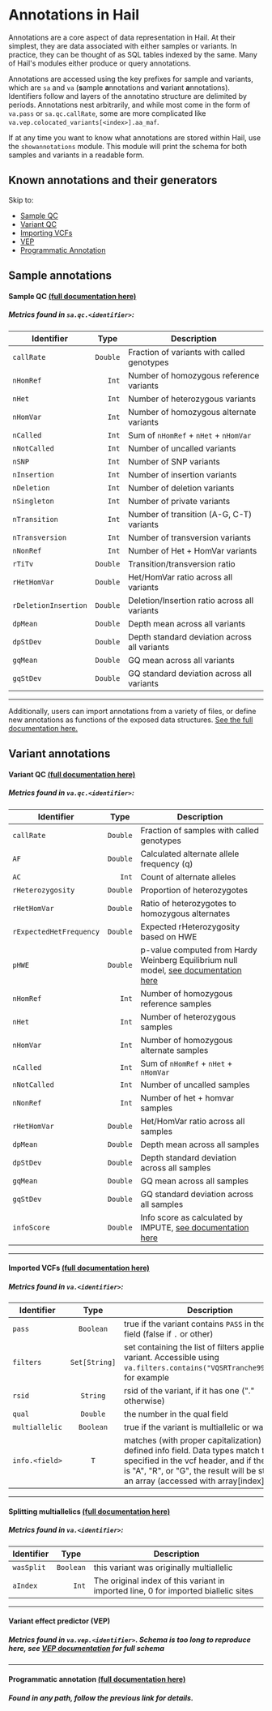 # Annotations in Hail

Annotations are a core aspect of data representation in Hail.  At their simplest, they are data associated with either samples or variants.  In practice, they can be thought of as SQL tables indexed by the same.  Many of Hail's modules either produce or query annotations.  

Annotations are accessed using the key prefixes for sample and variants, which are `sa` and `va` (**s**ample **a**nnotations and **v**ariant **a**nnotations).  Identifiers follow and layers of the annotatino structure are delimited by periods.  Annotations nest arbitrarily, and while most come in the form of `va.pass` or `sa.qc.callRate`, some are more complicated like `va.vep.colocated_variants[<index>].aa_maf`.

If at any time you want to know what annotations are stored within Hail, use the `showannotations` module.  This module will print the schema for both samples and variants in a readable form.

## Known annotations and their generators

Skip to:
 - [Sample QC](#sampleqc)
 - [Variant QC](#variantqc)
 - [Importing VCFs](#importvcf)
 - [VEP](#vep)
 - [Programmatic Annotation](#programmaticSamples)
 
## Sample annotations

<a name="sampleqc"></a>
#### Sample QC [(full documentation here)](QC.md#sampleqc)
##### Metrics found in `sa.qc.<identifier>`:

Identifier | Type | Description
--- | :-: | ---
`callRate` | `Double` | Fraction of variants with called genotypes
`nHomRef` | `   Int` | Number of homozygous reference variants
`nHet` | `   Int` | Number of heterozygous variants
`nHomVar` | `   Int` | Number of homozygous alternate variants
`nCalled` | `   Int` | Sum of `nHomRef` + `nHet` + `nHomVar`
`nNotCalled` | `   Int` | Number of uncalled variants
`nSNP` | `   Int` | Number of SNP variants
`nInsertion` | `   Int` | Number of insertion variants
`nDeletion` | `   Int` | Number of deletion variants
`nSingleton` | `   Int` | Number of private variants
`nTransition` | `   Int` | Number of transition (A-G, C-T) variants
`nTransversion` | `   Int` | Number of transversion variants
`nNonRef` | `   Int` | Number of Het + HomVar variants
`rTiTv` | `Double` | Transition/transversion ratio
`rHetHomVar` | `Double` | Het/HomVar ratio across all variants
`rDeletionInsertion` | `Double` | Deletion/Insertion ratio across all variants
`dpMean` | `Double` | Depth mean across all variants
`dpStDev` | `Double` | Depth standard deviation across all variants
`gqMean` | `Double` | GQ mean across all variants
`gqStDev` | `Double` | GQ standard deviation across all variants
 
____
 
Additionally, users can import annotations from a variety of files, or define new annotations as functions of the exposed data structures.  [See the full documentation here.](ImportAnnotations.md) 
  
## Variant annotations

<a name="variantqc"></a>
#### Variant QC [(full documentation here)](QC.md#variantqc)
##### Metrics found in `va.qc.<identifier>`:

Identifier | Type | Description
--- | :-: | ---
`callRate` | `Double` | Fraction of samples with called genotypes
`AF` | `Double` | Calculated alternate allele frequency (q)
`AC` | `   Int` | Count of alternate alleles
`rHeterozygosity` | `Double` | Proportion of heterozygotes
`rHetHomVar` | `Double` | Ratio of heterozygotes to homozygous alternates
`rExpectedHetFrequency` | `Double` | Expected rHeterozygosity based on HWE
`pHWE` | `Double` | p-value computed from Hardy Weinberg Equilibrium null model, [see documentation here](LeveneHaldane.tex)
`nHomRef` | `   Int` | Number of homozygous reference samples
`nHet` | `   Int` | Number of heterozygous samples
`nHomVar` | `   Int` | Number of homozygous alternate samples
`nCalled` | `   Int` | Sum of `nHomRef` + `nHet` + `nHomVar`
`nNotCalled` | `   Int` | Number of uncalled samples
`nNonRef` | `   Int` | Number of het + homvar samples
`rHetHomVar` | `Double` | Het/HomVar ratio across all samples
`dpMean` | `Double` | Depth mean across all samples
`dpStDev` | `Double` | Depth standard deviation across all samples
`gqMean` | `Double` | GQ mean across all samples
`gqStDev` | `Double` | GQ standard deviation across all samples
`infoScore` | `Double` | Info score as calculated by IMPUTE, [see documentation here](https://mathgen.stats.ox.ac.uk/genetics_software/snptest/snptest.html#info_measures) 
____
 
<a name="importvcf"></a>
#### Imported VCFs [(full documentation here)](Importing.md#annotations)
##### Metrics found in `va.<identifier>`:

Identifier | Type | Description
--- | :-: | ---
`pass` | `Boolean` | true if the variant contains `PASS` in the filter field (false if `.` or other)
`filters`  | `Set[String]` | set containing the list of filters applied to a variant.  Accessible using `va.filters.contains("VQSRTranche99.5...")`, for example
`rsid`          | `String` | rsid of the variant, if it has one ("." otherwise)
`qual`          | `Double` | the number in the qual field
`multiallelic` | `Boolean` | true if the variant is multiallelic or was split
`info.<field>`       | `T` | matches (with proper capitalization) any defined info field.  Data types match the type specified in the vcf header, and if the `Number` is "A", "R", or "G", the result will be stored in an array (accessed with array\[index\]).
 
____
 
<a name="splitmulti"></a>
#### Splitting multiallelics [(full documentation here)](Splitmulti.md#annotations)
##### Metrics found in `va.<identifier>`:

Identifier | Type | Description
--- | :-: | ---
`wasSplit`       | `Boolean` | this variant was originally multiallelic 
`aIndex`         | `    Int` | The original index of this variant in imported line, 0 for imported biallelic sites

____

<a name="vep"></a>
#### Variant effect predictor (VEP)  
##### Metrics found in `va.vep.<identifier>`.  Schema is too long to reproduce here, see [VEP documentation](VEP.md#annotations) for full schema

____

<a name="programmaticVariants"></a>
#### Programmatic annotation [(full documentation here)](ProgrammaticAnnotation.md)
##### Found in any path, follow the previous link for details.